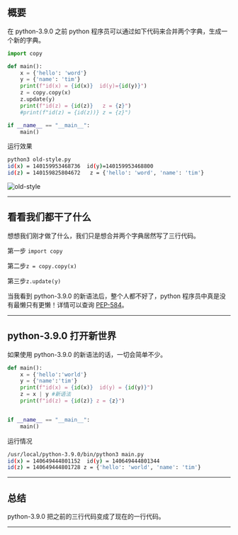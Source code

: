 ## 概要
在 python-3.9.0 之前 python 程序员可以通过如下代码来合并两个字典，生成一个新的字典。
```python
import copy

def main():
    x = {'hello': 'word'}
    y = {'name': 'tim'}
    print(f"id(x) = {id(x)}  id(y)={id(y)}")
    z = copy.copy(x)
    z.update(y)
    print(f"id(z) = {id(z)}   z = {z}")
    #print(f"id(z) = {id(z))} z = {z}") 

if __name__ == "__main__":
    main()
```
运行效果
```bash
python3 old-style.py 
id(x) = 140159953468736  id(y)=140159953468800
id(z) = 140159825804672   z = {'hello': 'word', 'name': 'tim'}
```

![old-style](static/2020-14/old-style.png)

---

## 看看我们都干了什么
想想我们刚才做了什么，我们只是想合并两个字典居然写了三行代码。

第一步 `import copy`

第二步`z = copy.copy(x)` 

第三步`z.update(y)`

当我看到 python-3.9.0 的新语法后，整个人都不好了，python 程序员中真是没有最懒只有更懒！详情可以查询 [PEP-584](https://www.python.org/dev/peps/pep-0584/)。


---

## python-3.9.0 打开新世界
如果使用 python-3.9.0 的新语法的话，一切会简单不少。
```python
def main():
    x = {'hello':'world'}
    y = {'name':'tim'}
    print(f"id(x) = {id(x)}  id(y) = {id(y)}")
    z = x | y #新语法
    print(f"id(z) = {id(z)} z = {z}")


if __name__ == "__main__":
    main()
```
运行情况
```bash
/usr/local/python-3.9.0/bin/python3 main.py                                 
id(x) = 140649444801152  id(y) = 140649444801344
id(z) = 140649444801728 z = {'hello': 'world', 'name': 'tim'}
```

---

## 总结
python-3.9.0 把之前的三行代码变成了现在的一行代码。

---